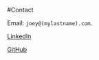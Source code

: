 #Contact

Email: `joey@(mylastname).com`.


[LinkedIn](http://ca.linkedin.com/in/jeremondi)

[GitHub](http://github.com/JoeyEremondi)
